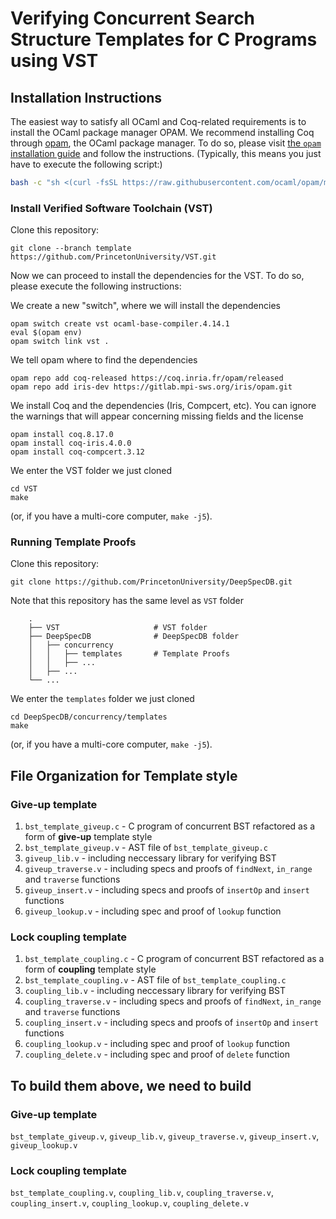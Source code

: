 # Verifying Concurrent Search Structure Templates for C Programs using VST

## Installation Instructions
The easiest way to satisfy all OCaml and Coq-related requirements is to install the OCaml package manager OPAM.
We recommend installing Coq through [opam](https://opam.ocaml.org), the OCaml package manager.
To do so, please visit [the `opam` installation guide](https://opam.ocaml.org/doc/Install.html) and follow the instructions.
(Typically, this means you just have to execute the following script:)
```bash
bash -c "sh <(curl -fsSL https://raw.githubusercontent.com/ocaml/opam/master/shell/install.sh)"
```

### Install Verified Software Toolchain (VST) 

Clone this repository:
```
git clone --branch template https://github.com/PrincetonUniversity/VST.git
```
Now we can proceed to install the dependencies for the VST.
To do so, please execute the following instructions:

We create a new "switch", where we will install the dependencies
```
opam switch create vst ocaml-base-compiler.4.14.1
eval $(opam env)
opam switch link vst .
```

We tell opam where to find the dependencies
```
opam repo add coq-released https://coq.inria.fr/opam/released
opam repo add iris-dev https://gitlab.mpi-sws.org/iris/opam.git
```

We install Coq and the dependencies (Iris, Compcert, etc). You can ignore the warnings that will appear concerning missing fields and the license
```
opam install coq.8.17.0
opam install coq-iris.4.0.0
opam install coq-compcert.3.12
```

We enter the VST folder we just cloned
```
cd VST
make
```
(or, if you have a multi-core computer, `make -j5`).

### Running Template Proofs
 
Clone this repository:
```
git clone https://github.com/PrincetonUniversity/DeepSpecDB.git
```

Note that this repository has the same level as `VST` folder 
```
    .
    ├── VST                     # VST folder
    ├── DeepSpecDB              # DeepSpecDB folder
    │   ├── concurrency         
    │   │   ├── templates       # Template Proofs
    │   │   ├── ...             
    │   ├── ...              
    └── ...
```

We enter the `templates` folder we just cloned 
```
cd DeepSpecDB/concurrency/templates
make
```
(or, if you have a multi-core computer, `make -j5`).


## File Organization for Template style

### Give-up template
1. `bst_template_giveup.c` - C program of concurrent BST refactored as a form of **give-up** template style
2. `bst_template_giveup.v` - AST file of `bst_template_giveup.c`
3. `giveup_lib.v` - including neccessary library for verifying BST 
4. `giveup_traverse.v` - including specs and proofs of `findNext`, `in_range` and `traverse` functions
5. `giveup_insert.v` - including specs and proofs of `insertOp` and `insert` functions
6. `giveup_lookup.v` - including spec and proof of `lookup` function
### Lock coupling template
1. `bst_template_coupling.c` - C program of concurrent BST refactored as a form of **coupling** template style
2. `bst_template_coupling.v` - AST file of `bst_template_coupling.c`
3. `coupling_lib.v` - including neccessary library for verifying BST 
4. `coupling_traverse.v` - including specs and proofs of `findNext`, `in_range` and `traverse` functions
5. `coupling_insert.v` - including specs and proofs of `insertOp` and `insert` functions
6. `coupling_lookup.v` - including spec and proof of `lookup` function
7. `coupling_delete.v` - including spec and proof of `delete` function

## To build them above, we need to build 
### Give-up template
`bst_template_giveup.v`, `giveup_lib.v`, `giveup_traverse.v`, `giveup_insert.v`, `giveup_lookup.v`
### Lock coupling template
`bst_template_coupling.v`, `coupling_lib.v`, `coupling_traverse.v`, `coupling_insert.v`, `coupling_lookup.v`, `coupling_delete.v`
